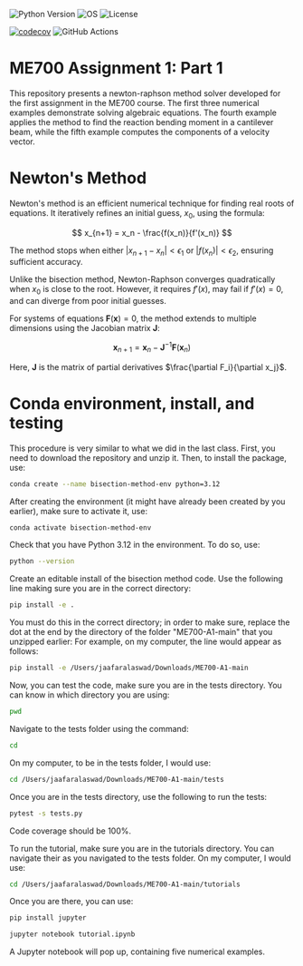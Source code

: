 ![Python Version](https://img.shields.io/badge/python-3.12-blue)
![OS](https://img.shields.io/badge/os-ubuntu%20%7C%20macos%20%7C%20windows-blue)
![License](https://img.shields.io/badge/license-MIT-green)

[![codecov](https://codecov.io/gh/jaafaralaswad/ME700-Newton/branch/main/graph/badge.svg)](https://codecov.io/gh/jaafaralaswad/ME700-Newton) ![GitHub Actions](https://github.com/jaafaralaswad/ME700-Newton/actions/workflows/tests.yml/badge.svg)



# ME700 Assignment 1: Part 1

This repository presents a newton-raphson method solver developed for the first assignment in the ME700 course. The first three numerical examples demonstrate solving algebraic equations. The fourth example applies the method to find the reaction bending moment in a cantilever beam, while the fifth example computes the components of a velocity vector.

# Newton's Method

Newton's method is an efficient numerical technique for finding real roots of equations. It iteratively refines an initial guess, $x_0$, using the formula:  

$$ x_{n+1} = x_n - \frac{f(x_n)}{f'(x_n)} $$

The method stops when either $|x_{n+1} - x_n| < \epsilon_1$ or  $|f(x_n)| < \epsilon_2$, ensuring sufficient accuracy.  

Unlike the bisection method, Newton-Raphson converges quadratically when $x_0$ is close to the root. However, it requires $f'(x)$, may fail if $f'(x) = 0$, and can diverge from poor initial guesses.

For systems of equations  $\mathbf{F}(\mathbf{x}) = 0$, the method extends to multiple dimensions using the Jacobian matrix $\mathbf{J}$:  

$$ \mathbf{x}_{n+1} = \mathbf{x}_n - \mathbf{J}^{-1} \mathbf{F}(\mathbf{x}_n)$$

Here, $\mathbf{J}$ is the matrix of partial derivatives $\frac{\partial F_i}{\partial x_j}$.


# Conda environment, install, and testing

This procedure is very similar to what we did in the last class. First, you need to download the repository and unzip it. Then, to install the package, use:

```bash
conda create --name bisection-method-env python=3.12
```

After creating the environment (it might have already been created by you earlier), make sure to activate it, use:

```bash
conda activate bisection-method-env
```

Check that you have Python 3.12 in the environment. To do so, use:

```bash
python --version
```

Create an editable install of the bisection method code. Use the following line making sure you are in the correct directory:

```bash
pip install -e .
```

You must do this in the correct directory; in order to make sure, replace the dot at the end by the directory of the folder "ME700-A1-main" that you unzipped earlier: For example, on my computer, the line would appear as follows:

```bash
pip install -e /Users/jaafaralaswad/Downloads/ME700-A1-main
```

Now, you can test the code, make sure you are in the tests directory. You can know in which directory you are using:

```bash
pwd
```

Navigate to the tests folder using the command:

```bash
cd
```

On my computer, to be in the tests folder, I would use:

```bash
cd /Users/jaafaralaswad/Downloads/ME700-A1-main/tests
```


Once you are in the tests directory, use the following to run the tests:

```bash
pytest -s tests.py
```

Code coverage should be 100%.

To run the tutorial, make sure you are in the tutorials directory. You can navigate their as you navigated to the tests folder. On my computer, I would use:

```bash
cd /Users/jaafaralaswad/Downloads/ME700-A1-main/tutorials
```

Once you are there, you can use:

```bash
pip install jupyter
```

```bash
jupyter notebook tutorial.ipynb
```

A Jupyter notebook will pop up, containing five numerical examples.
